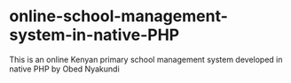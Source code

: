 # online-school-management-system-in-native-PHP
This is an online Kenyan primary school management system developed in native PHP by Obed Nyakundi
